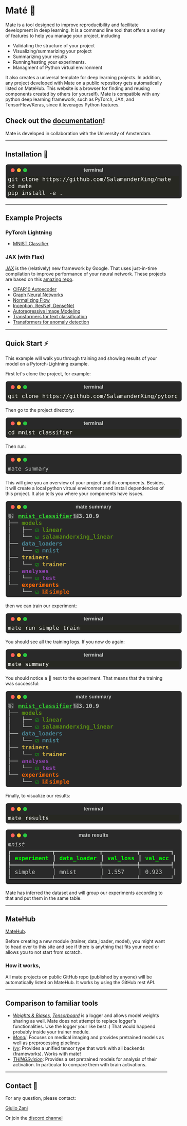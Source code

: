 # Maté 🧉

Mate is a tool designed to improve reproducibility and facilitate development in deep learning. It is a command line tool that offers a variety of features to help you manage your project, including

- Validating the structure of your project
- Visualizing/summarizing your project
- Summarizing your results
- Running/testing your experiments.
- Managment of Python virtual environment


It also creates a universal template for deep learning projects.
In addition, any project developed with Mate on a public repository gets automatically listed on MateHub. This website is a browser for finding and reusing components created by others (or yourself).
Mate is compatible with any python deep learning framework, such as PyTorch, JAX, and TensorFlow/Keras, since it leverages Python features.

## Check out the [documentation](https://salamanderxing.github.io/mate)!

Mate is developed in collaboration with the University of Amsterdam.

---

## Installation 🔌

<p align="center" style="">
    <img src="./imgs/bash_8b3d5a8def640d1dc9b67d83aff7397e.svg" style="max-width:550px" alt="Your Image">
</p>

---

## Example Projects


### PyTorch Lightning

- [MNIST Classifier](https://github.com/SalamanderXing/pytorch-lightning-mnist)

### JAX (with Flax)
[JAX](https://github.com/google/jax) is the (relatively) new framework by Google. That uses just-in-time compilation to improve performance of your neural network.
These projects are based on this [amazing repo](https://github.com/phlippe/uvadlc_notebooks/tree/master/docs/tutorial_notebooks/JAX).

- [CIFAR10 Autoecoder](https://github.com/SalamanderXing/jax-ae)
- [Graph Neural Networks](https://github.com/SalamanderXing/jax-gnn)
- [Normalizing Flow](https://github.com/SalamanderXing/jax-normalizing-flow)
- [Inception, ResNet, DenseNet](https://github.com/SalamanderXing/jax-inception-resnet-densenet)
- [Autoregressive Image Modeling](https://github.com/SalamanderXing/jax-autoregressive-image-modeling)
- [Transformers for text classification](https://github.com/SalamanderXing/jax-transformers)
- [Transformers for anomaly detection](https://github.com/SalamanderXing/jax-anomaly-detection)

---

## Quick Start ⚡
This example will walk you through training and showing results of your model on a Pytorch-Lightning example.

First let's clone the project, for example: 
<p align="center" style="">
    <img src="./imgs/bash_49449704768719c08e05230ff2ab1f5b.svg" style="max-width:550px" alt="Your Image">
</p>
Then go to the project directory:
<p align="center" style="">
    <img src="./imgs/bash_921a8028dd628088e0c41e17f4ab2d06.svg" style="max-width:550px" alt="Your Image">
</p>
Then run:
<p align="center" style="">
    <img src="./imgs/None_cacf09445830e5e547952f44e09ae2a6.svg" style="max-width:550px" alt="Your Image">
</p>
This will give you an overview of your project and its components. Besides, it will create a local python virtual environment and install dependencies of this project. It also tells you where your components have issues.

<p align="center" style="">
    <img src="./imgs/exec_5ac24db831400cf68943454e2be32f48.svg" style="max-width:550px" alt="Your Image">
</p>

then we can train our experiment:

<p align="center" style="">
    <img src="./imgs/bash_27e5978a0d23c95eaa27ace2684499f6.svg" style="max-width:550px" alt="Your Image">
</p>

You should see all the training logs.
If you now do again:
<p align="center" style="">
    <img src="./imgs/bash_cacf09445830e5e547952f44e09ae2a6.svg" style="max-width:550px" alt="Your Image">
</p>
You should notice a 💪 next to the experiment. That means that the training was successful:
<p align="center" style="">
    <img src="./imgs/exec_5ac24db831400cf68943454e2be32f48.svg" style="max-width:550px" alt="Your Image">
</p>


Finally, to visualize our results:

<p align="center" style="">
    <img src="./imgs/bash_eda9dcc34a8ecfc1ae5dc9aafab9c28d.svg" style="max-width:550px" alt="Your Image">
</p>

<p align="center" style="">
    <img src="./imgs/exec_e2b436d13e17ff69e83786cac9a87b76.svg" style="max-width:550px" alt="Your Image">
</p>

Mate has inferred the dataset and will group our experiments according to that and put them in the same table.

---

## MateHub

[MateHub](https://salamanderxing.github.io/matehub/). 

Before creating a new module (trainer, data_loader, model), you might want to head over to this site and see if there is anything that fits your need or allows you to not start from scratch.

### How it works,

All mate projects on public GitHub repo (published by anyone) will be automatically listed on MateHub. It works by using the GitHub rest API.

---

## Comparison to familiar tools

- *[Weights & Biases](https://wandb.ai/site)*, *[Tensorboard](https://www.tensorflow.org/tensorboard)*  is a logger and allows model weights sharing as well. Mate does not attempt to replace logger's functionalities. Use the logger your like best :) That would happend probably inside your trainer module. 
- *[Monai](https://github.com/Project-MONAI/MONAI)*: Focuses on medical imaging and provides pretrained models as well as preprocessing pipelines
- *[Ivy](https://github.com/unifyai/ivy)*: Provides a unified tensor type that work with all backends (frameworks). Works with mate!
- *[THINGSvision](https://github.com/ViCCo-Group/thingsvision)*: Provides a set pretrained models for analysis of their activation. In particular to compare them with brain activations.

---

## Contact 🤝 

For any question, please contact:

[Giulio Zani](mailto:g.zani@uva.nl)

Or join the [discord channel](https://discord.gg/HyNgjBAQZR)
